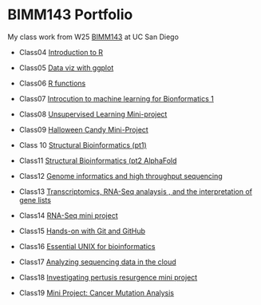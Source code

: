 # BIMM143 Portfolio 

My class work from W25 [BIMM143](https://bioboot.github.io/bimm143_W25/schedule/#15) at UC San Diego

- Class04 [Introduction to R](https://htmlpreview.github.io/?)

- Class05 [Data viz with ggplot](https://htmlpreview.github.io/?https://raw.githubusercontent.com/TuyetNhiTo/bimm143_github/refs/heads/main/Lab%205/Class05/Class%205.html)

- Class06 [R functions]()

- Class07 [Introcution to machine learning for Bionformatics 1]()

- Class08 [Unsupervised Learning Mini-project]()

- Class09 [Halloween Candy Mini-Project]()

- Class 10 [Structural Bioinformatics (pt1)]()

- Class11 [Structural Bioinformatics (pt2 AlphaFold]()

- Class12 [Genome informatics and high throughput sequencing]()

- Class13 [Transcriptomics, RNA-Seq analaysis , and the interpretation of gene lists]()

- Class14 [RNA-Seq mini project]()

- Class15 [Hands-on with Git and GitHub]()

- Class16 [Essential UNIX for bioinformatics]()

- Class17 [Analyzing sequencing data in the cloud]()

- Class18 [Investigating pertusis resurgence mini project]()

- Class19 [Mini Project: Cancer Mutation Analysis]()
